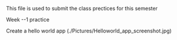 This file is used to submit the class prectices for this semester 

Week --1 practice 

Create a hello world app 
(./Pictures/Helloworld_app_screenshot.jpg)

